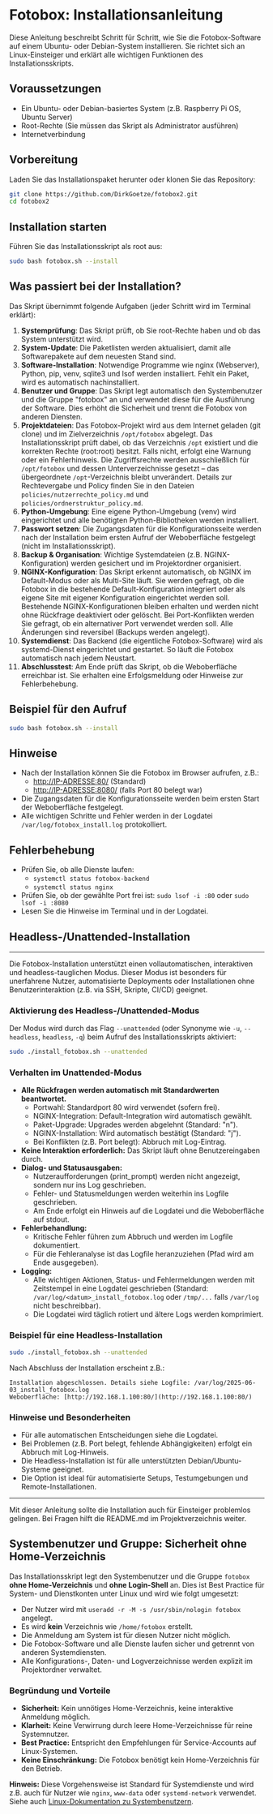 # Fotobox: Installationsanleitung

Diese Anleitung beschreibt Schritt für Schritt, wie Sie die Fotobox-Software auf einem Ubuntu- oder Debian-System installieren. Sie richtet sich an Linux-Einsteiger und erklärt alle wichtigen Funktionen des Installationsskripts.

## Voraussetzungen

- Ein Ubuntu- oder Debian-basiertes System (z.B. Raspberry Pi OS, Ubuntu Server)
- Root-Rechte (Sie müssen das Skript als Administrator ausführen)
- Internetverbindung

## Vorbereitung

Laden Sie das Installationspaket herunter oder klonen Sie das Repository:

```bash
git clone https://github.com/DirkGoetze/fotobox2.git
cd fotobox2
```

## Installation starten

Führen Sie das Installationsskript als root aus:

```bash
sudo bash fotobox.sh --install
```

## Was passiert bei der Installation?

Das Skript übernimmt folgende Aufgaben (jeder Schritt wird im Terminal erklärt):

1. **Systemprüfung**: Das Skript prüft, ob Sie root-Rechte haben und ob das System unterstützt wird.
2. **System-Update**: Die Paketlisten werden aktualisiert, damit alle Softwarepakete auf dem neuesten Stand sind.
3. **Software-Installation**: Notwendige Programme wie nginx (Webserver), Python, pip, venv, sqlite3 und lsof werden installiert. Fehlt ein Paket, wird es automatisch nachinstalliert.
4. **Benutzer und Gruppe**: Das Skript legt automatisch den Systembenutzer und die Gruppe "fotobox" an und verwendet diese für die Ausführung der Software. Dies erhöht die Sicherheit und trennt die Fotobox von anderen Diensten.
5. **Projektdateien**: Das Fotobox-Projekt wird aus dem Internet geladen (git clone) und im Zielverzeichnis `/opt/fotobox` abgelegt. Das Installationsskript prüft dabei, ob das Verzeichnis `/opt` existiert und die korrekten Rechte (root:root) besitzt. Falls nicht, erfolgt eine Warnung oder ein Fehlerhinweis. Die Zugriffsrechte werden ausschließlich für `/opt/fotobox` und dessen Unterverzeichnisse gesetzt – das übergeordnete `/opt`-Verzeichnis bleibt unverändert. Details zur Rechtevergabe und Policy finden Sie in den Dateien `policies/nutzerrechte_policy.md` und `policies/ordnerstruktur_policy.md`.
6. **Python-Umgebung**: Eine eigene Python-Umgebung (venv) wird eingerichtet und alle benötigten Python-Bibliotheken werden installiert.
7. **Passwort setzen**: Die Zugangsdaten für die Konfigurationsseite werden nach der Installation beim ersten Aufruf der Weboberfläche festgelegt (nicht im Installationsskript).
8. **Backup & Organisation**: Wichtige Systemdateien (z.B. NGINX-Konfiguration) werden gesichert und im Projektordner organisiert.
9. **NGINX-Konfiguration**: Das Skript erkennt automatisch, ob NGINX im Default-Modus oder als Multi-Site läuft. Sie werden gefragt, ob die Fotobox in die bestehende Default-Konfiguration integriert oder als eigene Site mit eigener Konfiguration eingerichtet werden soll. Bestehende NGINX-Konfigurationen bleiben erhalten und werden nicht ohne Rückfrage deaktiviert oder gelöscht. Bei Port-Konflikten werden Sie gefragt, ob ein alternativer Port verwendet werden soll. Alle Änderungen sind reversibel (Backups werden angelegt).
10. **Systemdienst**: Das Backend (die eigentliche Fotobox-Software) wird als systemd-Dienst eingerichtet und gestartet. So läuft die Fotobox automatisch nach jedem Neustart.
11. **Abschlusstest**: Am Ende prüft das Skript, ob die Weboberfläche erreichbar ist. Sie erhalten eine Erfolgsmeldung oder Hinweise zur Fehlerbehebung.

## Beispiel für den Aufruf

```bash
sudo bash fotobox.sh --install
```

## Hinweise

- Nach der Installation können Sie die Fotobox im Browser aufrufen, z.B.:
  - [http://IP-ADRESSE:80/](http://IP-ADRESSE:80/)  (Standard)
  - [http://IP-ADRESSE:8080/](http://IP-ADRESSE:8080/) (falls Port 80 belegt war)
- Die Zugangsdaten für die Konfigurationsseite werden beim ersten Start der Weboberfläche festgelegt.
- Alle wichtigen Schritte und Fehler werden in der Logdatei `/var/log/fotobox_install.log` protokolliert.

## Fehlerbehebung

- Prüfen Sie, ob alle Dienste laufen:
  - `systemctl status fotobox-backend`
  - `systemctl status nginx`
- Prüfen Sie, ob der gewählte Port frei ist: `sudo lsof -i :80` oder `sudo lsof -i :8080`
- Lesen Sie die Hinweise im Terminal und in der Logdatei.

## Headless-/Unattended-Installation

-------------------------------------------------------------------------------

Die Fotobox-Installation unterstützt einen vollautomatischen, interaktiven und headless-tauglichen Modus. Dieser Modus ist besonders für unerfahrene Nutzer, automatisierte Deployments oder Installationen ohne Benutzerinteraktion (z.B. via SSH, Skripte, CI/CD) geeignet.

### Aktivierung des Headless-/Unattended-Modus

Der Modus wird durch das Flag `--unattended` (oder Synonyme wie `-u`, `--headless`, `headless`, `-q`) beim Aufruf des Installationsskripts aktiviert:

```bash
sudo ./install_fotobox.sh --unattended
```

### Verhalten im Unattended-Modus

- **Alle Rückfragen werden automatisch mit Standardwerten beantwortet.**
  - Portwahl: Standardport 80 wird verwendet (sofern frei).
  - NGINX-Integration: Default-Integration wird automatisch gewählt.
  - Paket-Upgrade: Upgrades werden abgelehnt (Standard: "n").
  - NGINX-Installation: Wird automatisch bestätigt (Standard: "j").
  - Bei Konflikten (z.B. Port belegt): Abbruch mit Log-Eintrag.
- **Keine Interaktion erforderlich:** Das Skript läuft ohne Benutzereingaben durch.
- **Dialog- und Statusausgaben:**
  - Nutzeraufforderungen (print_prompt) werden nicht angezeigt, sondern nur ins Log geschrieben.
  - Fehler- und Statusmeldungen werden weiterhin ins Logfile geschrieben.
  - Am Ende erfolgt ein Hinweis auf die Logdatei und die Weboberfläche auf stdout.
- **Fehlerbehandlung:**
  - Kritische Fehler führen zum Abbruch und werden im Logfile dokumentiert.
  - Für die Fehleranalyse ist das Logfile heranzuziehen (Pfad wird am Ende ausgegeben).
- **Logging:**
  - Alle wichtigen Aktionen, Status- und Fehlermeldungen werden mit Zeitstempel in eine Logdatei geschrieben (Standard: `/var/log/<datum>_install_fotobox.log` oder `/tmp/...` falls `/var/log` nicht beschreibbar).
  - Die Logdatei wird täglich rotiert und ältere Logs werden komprimiert.

### Beispiel für eine Headless-Installation

```bash
sudo ./install_fotobox.sh --unattended
```

Nach Abschluss der Installation erscheint z.B.:

```text
Installation abgeschlossen. Details siehe Logfile: /var/log/2025-06-03_install_fotobox.log
Weboberfläche: [http://192.168.1.100:80/](http://192.168.1.100:80/)
```

### Hinweise und Besonderheiten

- Für alle automatischen Entscheidungen siehe die Logdatei.
- Bei Problemen (z.B. Port belegt, fehlende Abhängigkeiten) erfolgt ein Abbruch mit Log-Hinweis.
- Die Headless-Installation ist für alle unterstützten Debian/Ubuntu-Systeme geeignet.
- Die Option ist ideal für automatisierte Setups, Testumgebungen und Remote-Installationen.

-------------------------------------------------------------------------------

Mit dieser Anleitung sollte die Installation auch für Einsteiger problemlos gelingen. Bei Fragen hilft die README.md im Projektverzeichnis weiter.

## Systembenutzer und Gruppe: Sicherheit ohne Home-Verzeichnis

Das Installationsskript legt den Systembenutzer und die Gruppe `fotobox` **ohne Home-Verzeichnis** und **ohne Login-Shell** an. Dies ist Best Practice für System- und Dienstkonten unter Linux und wird wie folgt umgesetzt:

- Der Nutzer wird mit `useradd -r -M -s /usr/sbin/nologin fotobox` angelegt.
- Es wird **kein** Verzeichnis wie `/home/fotobox` erstellt.
- Die Anmeldung am System ist für diesen Nutzer nicht möglich.
- Die Fotobox-Software und alle Dienste laufen sicher und getrennt von anderen Systemdiensten.
- Alle Konfigurations-, Daten- und Logverzeichnisse werden explizit im Projektordner verwaltet.

### Begründung und Vorteile

- **Sicherheit:** Kein unnötiges Home-Verzeichnis, keine interaktive Anmeldung möglich.
- **Klarheit:** Keine Verwirrung durch leere Home-Verzeichnisse für reine Systemnutzer.
- **Best Practice:** Entspricht den Empfehlungen für Service-Accounts auf Linux-Systemen.
- **Keine Einschränkung:** Die Fotobox benötigt kein Home-Verzeichnis für den Betrieb.

**Hinweis:**
Diese Vorgehensweise ist Standard für Systemdienste und wird z.B. auch für Nutzer wie `nginx`, `www-data` oder `systemd-network` verwendet. Siehe auch [Linux-Dokumentation zu Systembenutzern](https://refspecs.linuxfoundation.org/LSB_3.0.0/LSB-3.0.0.html#UIDMIN).
